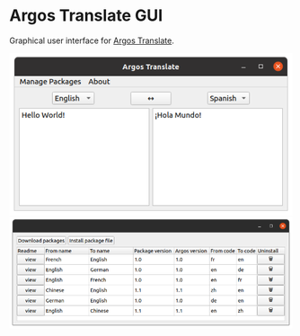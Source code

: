 # Argos Translate GUI
Graphical user interface for [Argos Translate](https://github.com/argosopentech/argos-translate).

![Screenshot](/img/Screenshot.png)
![Screenshot2](/img/Screenshot2.png)

